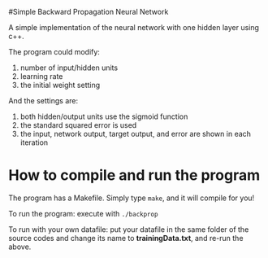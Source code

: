 #Simple Backward Propagation Neural Network

A simple implementation of the neural network with one hidden layer using c++.

The program could modify: 
1. number of input/hidden units
2. learning rate 
3. the initial weight setting

And the settings are:
1. both hidden/output units use the sigmoid function 
2. the standard squared error is used
3. the input, network output, target output, and error are shown in each iteration

# How to compile and run the program

The program has a Makefile. Simply type `make`, and it will compile for you!

To run the program: execute with `./backprop`

To run with your own datafile: put your datafile in the same folder of the source codes and change its name to **trainingData.txt**, and re-run the above.



